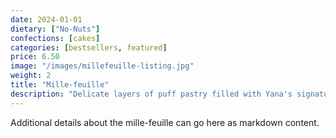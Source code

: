 ```yaml
---
date: 2024-01-01
dietary: ["No-Nuts"]
confections: [cakes]
categories: [bestsellers, featured]
price: 6.50
image: "/images/millefeuille-listing.jpg"
weight: 2
title: "Mille-feuille"
description: "Delicate layers of puff pastry filled with Yana's signature vanilla cream."
---
```


Additional details about the mille-feuille can go here as markdown content.
